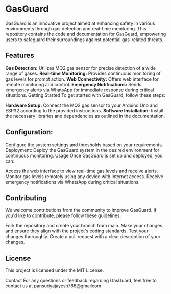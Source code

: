 # **GasGuard**
GasGuard is an innovative project aimed at enhancing safety in various environments through gas detection and real-time monitoring. This repository contains the code and documentation for GasGuard, empowering users to safeguard their surroundings against potential gas-related threats.

## **Features**
**Gas Detection:** Utilizes MQ2 gas sensor for precise detection of a wide range of gases.
**Real-time Monitoring:** Provides continuous monitoring of gas levels for prompt action.
**Web Connectivity:** Offers web interface for remote monitoring and control.
**Emergency Notifications:** Sends emergency alerts via WhatsApp for immediate response during critical situations.
Getting Started
To get started with GasGuard, follow these steps:

**Hardware Setup:** Connect the MQ2 gas sensor to your Arduino Uno and ESP32 according to the provided instructions.
**Software Installation:** Install the necessary libraries and dependencies as outlined in the documentation.


## **Configuration:**
Configure the system settings and thresholds based on your requirements.
Deployment: Deploy the GasGuard system in the desired environment for continuous monitoring.
Usage
Once GasGuard is set up and deployed, you can:

Access the web interface to view real-time gas levels and receive alerts.
Monitor gas levels remotely using any device with internet access.
Receive emergency notifications via WhatsApp during critical situations.


## **Contributing**
We welcome contributions from the community to improve GasGuard. If you'd like to contribute, please follow these guidelines:

Fork the repository and create your branch from main.
Make your changes and ensure they align with the project's coding standards.
Test your changes thoroughly.
Create a pull request with a clear description of your changes.


## **License**
This project is licensed under the MIT License.

Contact
For any questions or feedback regarding GasGuard, feel free to contact us at pansuriyajayesh786@gmailcom
